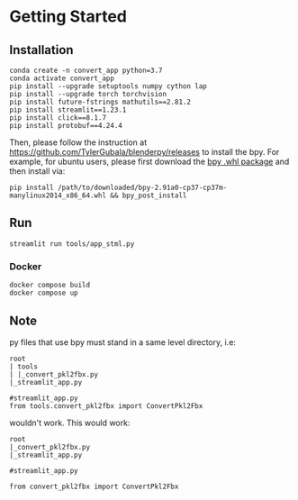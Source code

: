 # Getting Started

## Installation

```
conda create -n convert_app python=3.7
conda activate convert_app
pip install --upgrade setuptools numpy cython lap
pip install --upgrade torch torchvision
pip install future-fstrings mathutils==2.81.2
pip install streamlit==1.23.1
pip install click==8.1.7
pip install protobuf==4.24.4
```

Then, please follow the instruction at https://github.com/TylerGubala/blenderpy/releases to install the bpy. For example, for ubuntu users, please first download the [bpy .whl package](https://github.com/TylerGubala/blenderpy/releases/download/v2.91a0/bpy-2.91a0-cp37-cp37m-manylinux2014_x86_64.whl) and then install via:

```
pip install /path/to/downloaded/bpy-2.91a0-cp37-cp37m-manylinux2014_x86_64.whl && bpy_post_install
```

## Run

```
streamlit run tools/app_stml.py
```

### Docker

```
docker compose build
docker compose up
```

## Note

py files that use bpy must stand in a same level directory, i.e:

```
root
| tools
| |_convert_pkl2fbx.py
|_streamlit_app.py
```

```
#streamlit_app.py
from tools.convert_pkl2fbx import ConvertPkl2Fbx

```

wouldn't work. This would work:

```
root
|_convert_pkl2fbx.py
|_streamlit_app.py
```

```
#streamlit_app.py

from convert_pkl2fbx import ConvertPkl2Fbx

```
